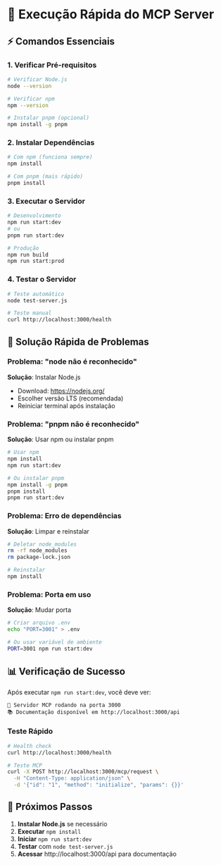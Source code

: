 # 🚀 Execução Rápida do MCP Server

## ⚡ Comandos Essenciais

### 1. Verificar Pré-requisitos
```bash
# Verificar Node.js
node --version

# Verificar npm
npm --version

# Instalar pnpm (opcional)
npm install -g pnpm
```

### 2. Instalar Dependências
```bash
# Com npm (funciona sempre)
npm install

# Com pnpm (mais rápido)
pnpm install
```

### 3. Executar o Servidor
```bash
# Desenvolvimento
npm run start:dev
# ou
pnpm run start:dev

# Produção
npm run build
npm run start:prod
```

### 4. Testar o Servidor
```bash
# Teste automático
node test-server.js

# Teste manual
curl http://localhost:3000/health
```

## 🔧 Solução Rápida de Problemas

### Problema: "node não é reconhecido"
**Solução**: Instalar Node.js
- Download: https://nodejs.org/
- Escolher versão LTS (recomendada)
- Reiniciar terminal após instalação

### Problema: "pnpm não é reconhecido"
**Solução**: Usar npm ou instalar pnpm
```bash
# Usar npm
npm install
npm run start:dev

# Ou instalar pnpm
npm install -g pnpm
pnpm install
pnpm run start:dev
```

### Problema: Erro de dependências
**Solução**: Limpar e reinstalar
```bash
# Deletar node_modules
rm -rf node_modules
rm package-lock.json

# Reinstalar
npm install
```

### Problema: Porta em uso
**Solução**: Mudar porta
```bash
# Criar arquivo .env
echo "PORT=3001" > .env

# Ou usar variável de ambiente
PORT=3001 npm run start:dev
```

## 📊 Verificação de Sucesso

Após executar `npm run start:dev`, você deve ver:

```
🚀 Servidor MCP rodando na porta 3000
📚 Documentação disponível em http://localhost:3000/api
```

### Teste Rápido
```bash
# Health check
curl http://localhost:3000/health

# Teste MCP
curl -X POST http://localhost:3000/mcp/request \
  -H "Content-Type: application/json" \
  -d '{"id": "1", "method": "initialize", "params": {}}'
```

## 🎯 Próximos Passos

1. **Instalar Node.js** se necessário
2. **Executar** `npm install`
3. **Iniciar** `npm run start:dev`
4. **Testar** com `node test-server.js`
5. **Acessar** http://localhost:3000/api para documentação
